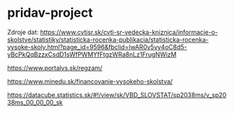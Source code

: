 # pridav-project

Zdroje dat: https://www.cvtisr.sk/cvti-sr-vedecka-kniznica/informacie-o-skolstve/statistiky/statisticka-rocenka-publikacia/statisticka-rocenka-vysoke-skoly.html?page_id=9596&fbclid=IwAR0v5vy4oC8d5-yBcPkQqBzzxCsdD1sWfPWMYfFtgzWRa8nLz1FrugNWizM

https://www.portalvs.sk/regzam/

https://www.minedu.sk/financovanie-vysokeho-skolstva/

https://datacube.statistics.sk/#!/view/sk/VBD_SLOVSTAT/sp2038ms/v_sp2038ms_00_00_00_sk
